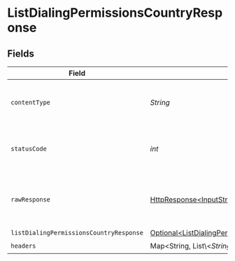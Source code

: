 # ListDialingPermissionsCountryResponse


## Fields

| Field                                                                                                                                                                          | Type                                                                                                                                                                           | Required                                                                                                                                                                       | Description                                                                                                                                                                    |
| ------------------------------------------------------------------------------------------------------------------------------------------------------------------------------ | ------------------------------------------------------------------------------------------------------------------------------------------------------------------------------ | ------------------------------------------------------------------------------------------------------------------------------------------------------------------------------ | ------------------------------------------------------------------------------------------------------------------------------------------------------------------------------ |
| `contentType`                                                                                                                                                                  | *String*                                                                                                                                                                       | :heavy_check_mark:                                                                                                                                                             | HTTP response content type for this operation                                                                                                                                  |
| `statusCode`                                                                                                                                                                   | *int*                                                                                                                                                                          | :heavy_check_mark:                                                                                                                                                             | HTTP response status code for this operation                                                                                                                                   |
| `rawResponse`                                                                                                                                                                  | [HttpResponse\<InputStream>](https://docs.oracle.com/en/java/javase/11/docs/api/java.net.http/java/net/http/HttpResponse.html)                                                 | :heavy_check_mark:                                                                                                                                                             | Raw HTTP response; suitable for custom response parsing                                                                                                                        |
| `listDialingPermissionsCountryResponse`                                                                                                                                        | [Optional\<ListDialingPermissionsCountryListDialingPermissionsCountryResponse>](../../models/operations/ListDialingPermissionsCountryListDialingPermissionsCountryResponse.md) | :heavy_minus_sign:                                                                                                                                                             | OK                                                                                                                                                                             |
| `headers`                                                                                                                                                                      | Map\<String, List\\<*String*>>                                                                                                                                                 | :heavy_check_mark:                                                                                                                                                             | N/A                                                                                                                                                                            |